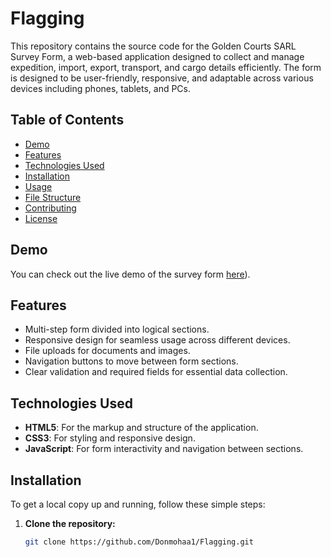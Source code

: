 # Flagging

This repository contains the source code for the Golden Courts SARL Survey Form, a web-based application designed to collect and manage expedition, import, export, transport, and cargo details efficiently. The form is designed to be user-friendly, responsive, and adaptable across various devices including phones, tablets, and PCs.

## Table of Contents

- [Demo](#demo)
- [Features](#features)
- [Technologies Used](#technologies-used)
- [Installation](#installation)
- [Usage](#usage)
- [File Structure](#file-structure)
- [Contributing](#contributing)
- [License](#license)

## Demo

You can check out the live demo of the survey form [here](https://donmohaa1.github.io/Flagging/)).

## Features

- Multi-step form divided into logical sections.
- Responsive design for seamless usage across different devices.
- File uploads for documents and images.
- Navigation buttons to move between form sections.
- Clear validation and required fields for essential data collection.

## Technologies Used

- **HTML5**: For the markup and structure of the application.
- **CSS3**: For styling and responsive design.
- **JavaScript**: For form interactivity and navigation between sections.

## Installation

To get a local copy up and running, follow these simple steps:

1. **Clone the repository:**
   ```sh
   git clone https://github.com/Donmohaa1/Flagging.git
